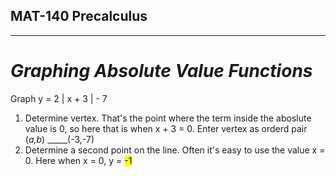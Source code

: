 ## <strong>MAT-140 Precalculus</strong>

----------------------------------------------


# <em>Graphing Absolute Value Functions</em>

Graph y = 2 | x + 3 | - 7

<ol>
  <li> Determine vertex. That's the point where the term inside the aboslute value is 0, so here that is
    when x + 3 = 0. Enter vertex as orderd pair (<em>a,b</em>) _____(-3,-7) </li>
  <li> Determine a second point on the line. Often it's easy to use the value x = 0. Here when x = 0, y = <mark>-1</mark></li>
  
